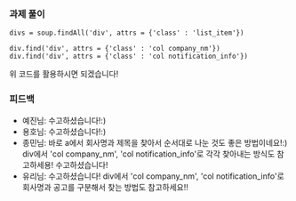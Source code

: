 ### 과제 풀이
```
divs = soup.findAll('div', attrs = {'class' : 'list_item'})

div.find('div', attrs = {'class' : 'col company_nm'})
div.find('div', attrs = {'class' : 'col notification_info'})
```
위 코드를 활용하시면 되겠습니다!

### 피드백
- 예진님: 수고하셨습니다!:)
- 용호님: 수고하셨습니다!:)
- 종민님: 바로 a에서 회사명과 제목을 찾아서 순서대로 나눈 것도 좋은 방법이네요!:) div에서 'col company_nm', 'col notification_info'로 각각 찾아내는 방식도 참고하세용! 수고하셨습니다!
- 유리님: 수고하셨습니다! div에서 'col company_nm', 'col notification_info'로 회사명과 공고를 구분해서 찾는 방법도 참고하세요!!
